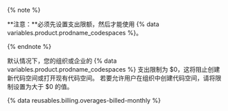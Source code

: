 {% note %}

**注意：**必须先设置支出限额，然后才能使用 {% data variables.product.prodname_codespaces %}。

{% endnote %}

默认情况下，您的组织或企业的 {% data variables.product.prodname_codespaces %} 支出限制为 $0，这将阻止创建新代码空间或打开现有代码空间。 若要允许用户在组织中创建代码空间，请将限制设置为大于 $0 的值。

{% data reusables.billing.overages-billed-monthly %}